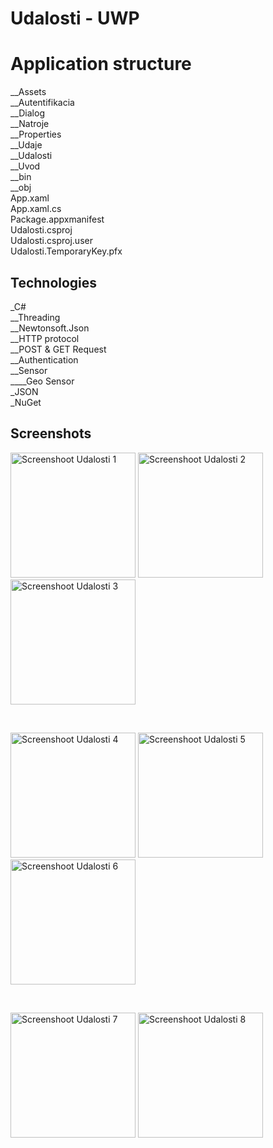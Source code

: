 # Udalosti - UWP

# Application structure

__Assets<br />
__Autentifikacia<br />
__Dialog<br />
__Natroje<br />
__Properties<br />
__Udaje<br />
__Udalosti<br />
__Uvod<br />
__bin<br />
__obj<br />
App.xaml<br />
App.xaml.cs<br />
Package.appxmanifest<br />
Udalosti.csproj<br />
Udalosti.csproj.user<br />
Udalosti.TemporaryKey.pfx<br />



## Technologies

_C# <br />
	__Threading <br />
  __Newtonsoft.Json<br />
  __HTTP protocol<br />
  __POST & GET Request<br />
  __Authentication<br />
	__Sensor <br />
		____Geo Sensor <br />
_JSON <br />
_NuGet <br />



## Screenshots

<p float="left">
<img src="https://i.imgur.com/VUrzEEx.png" alt="Screenshoot Udalosti 1" width="200"/>
<img src="https://i.imgur.com/ydscD78.png" alt="Screenshoot Udalosti 2" width="200"/>
<img src="https://i.imgur.com/HUgnzDB.png" alt="Screenshoot Udalosti 3" width="200"/>
</p>
<br />
<p float="left">
<img src="https://i.imgur.com/ZTFvNcY.png" alt="Screenshoot Udalosti 4" width="200"/>
<img src="https://i.imgur.com/v4pY1Eo.png" alt="Screenshoot Udalosti 5" width="200"/>
<img src="https://i.imgur.com/is3IpZY.png" alt="Screenshoot Udalosti 6" width="200"/>
</p>
<br />
<p float="left">
<img src="https://i.imgur.com/ROvaUXX.png" alt="Screenshoot Udalosti 7" width="200"/>
<img src="https://i.imgur.com/P9p3MqQ.png" alt="Screenshoot Udalosti 8" width="200"/>
</p>
